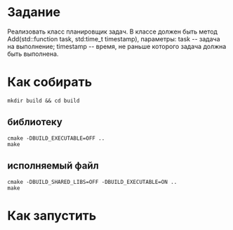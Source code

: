 # Задание

Реализовать класс планировщик задач. В классе должен быть 
метод Add(std::function task, std:time_t timestamp), параметры: 
task -- задача на выполнение;
timestamp -- время, не раньше которого задача должна быть выполнена.

# Как собирать

```
mkdir build && cd build
```
## библиотеку

```
cmake -DBUILD_EXECUTABLE=OFF ..
make
```
## исполняемый файл

```
cmake -DBUILD_SHARED_LIBS=OFF -DBUILD_EXECUTABLE=ON ..
make
```
# Как запустить